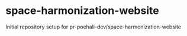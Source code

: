 # space-harmonization-website

Initial repository setup for pr-poehali-dev/space-harmonization-website
